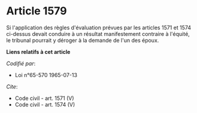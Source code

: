 # Article 1579

Si l'application des règles d'évaluation prévues par les articles 1571 et 1574 ci-dessus devait conduire à un résultat
manifestement contraire à l'équité, le tribunal pourrait y déroger à la demande de l'un des époux.

**Liens relatifs à cet article**

_Codifié par_:

  - Loi n°65-570 1965-07-13

_Cite_:

  - Code civil - art. 1571 (V)
  - Code civil - art. 1574 (V)
